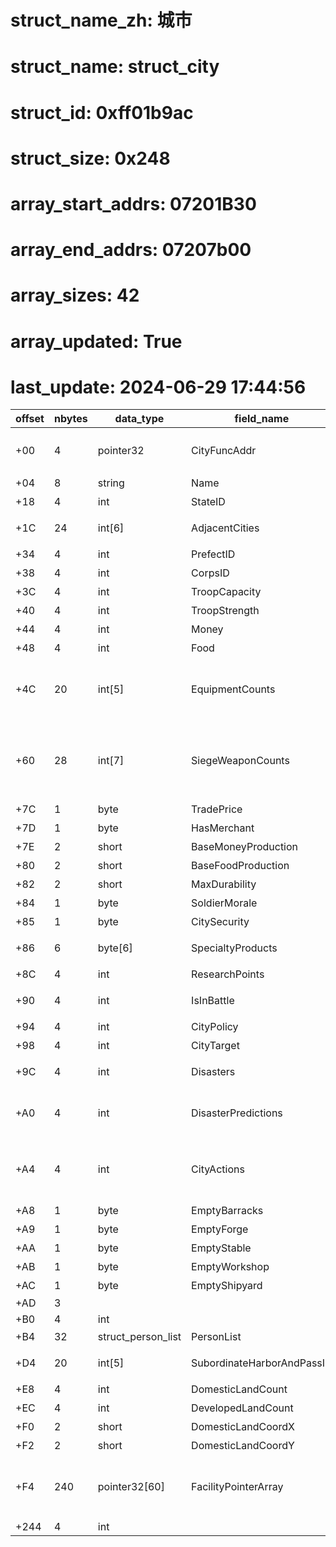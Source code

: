 # struct_name_zh: 城市
# struct_name: struct_city
# struct_id: 0xff01b9ac
# struct_size: 0x248
# array_start_addrs: 07201B30
# array_end_addrs: 07207b00
# array_sizes: 42
# array_updated: True
# last_update: 2024-06-29 17:44:56

| offset | nbytes | data_type          | field_name                 | field_comment                                          |
| ------ | ------ | ------------------ | -------------------------- | ------------------------------------------------------ |
| +00    | 4      | pointer32          | CityFuncAddr               | 城市相关函数所在地址(58 BF 79 00)                      |
| +04    | 8      | string             | Name                       | 名称                                                   |
| +18    | 4      | int                | StateID                    | 所属州                                                 |
| +1C    | 24     | int[6]             | AdjacentCities             | 邻接城市(最多6个)                                      |
| +34    | 4      | int                | PrefectID                  | 太守ID                                                 |
| +38    | 4      | int                | CorpsID                    | 军团ID                                                 |
| +3C    | 4      | int                | TroopCapacity              | 兵力上限                                               |
| +40    | 4      | int                | TroopStrength              | 兵力                                                   |
| +44    | 4      | int                | Money                      | 钱                                                     |
| +48    | 4      | int                | Food                       | 粮                                                     |
| +4C    | 20     | int[5]             | EquipmentCounts            | 剑～马数量(血色6.0将int[0]即剑数量用作城市人口)        |
| +60    | 28     | int[7]             | SiegeWeaponCounts          | 冲车～斗舰数量 (血色6.0将int[4]即小船数量用作农村人口) |
| +7C    | 1      | byte               | TradePrice                 | 钱粮交易价格                                           |
| +7D    | 1      | byte               | HasMerchant                | 是否有商人                                             |
| +7E    | 2      | short              | BaseMoneyProduction        | 基础产钱                                               |
| +80    | 2      | short              | BaseFoodProduction         | 基础产粮                                               |
| +82    | 2      | short              | MaxDurability              | 最大耐久                                               |
| +84    | 1      | byte               | SoldierMorale              | 城市士兵气力                                           |
| +85    | 1      | byte               | CitySecurity               | 城市治安                                               |
| +86    | 6      | byte[6]            | SpecialtyProducts          | 城市特产(枪 戟 弩 骑 工具 舰船)                        |
| +8C    | 4      | int                | ResearchPoints             | 研究技巧                                               |
| +90    | 4      | int                | IsInBattle                 | 城市是否处于战斗不可状态                               |
| +94    | 4      | int                | CityPolicy                 | 都市方针                                               |
| +98    | 4      | int                | CityTarget                 | 都市目标                                               |
| +9C    | 4      | int                | Disasters                  | 只用前3BIT(疫病 灾害 丰作)                             |
| +A0    | 4      | int                | DisasterPredictions        | 只用前3BIT(疫病预定 灾害预定 丰作预定)                 |
| +A4    | 4      | int                | CityActions                | 第0位-已巡查，第1位-已商人，第4位-已训练               |
| +A8    | 1      | byte               | EmptyBarracks              | 空兵舍                                                 |
| +A9    | 1      | byte               | EmptyForge                 | 空锻造                                                 |
| +AA    | 1      | byte               | EmptyStable                | 空厩舍                                                 |
| +AB    | 1      | byte               | EmptyWorkshop              | 空工房                                                 |
| +AC    | 1      | byte               | EmptyShipyard              | 空船厂                                                 |
| +AD    | 3      |                    |                            |                                                        |
| +B0    | 4      | int                |                            |                                                        |
| +B4    | 32     | struct_person_list | PersonList                 | 武将统计数组                                           |
| +D4    | 20     | int[5]             | SubordinateHarborAndPassID | 下属港关ID(最多5个)                                    |
| +E8    | 4      | int                | DomesticLandCount          | 内政用地数                                             |
| +EC    | 4      | int                | DevelopedLandCount         | 已开发用地数                                           |
| +F0    | 2      | short              | DomesticLandCoordX         | 内政地X                                                |
| +F2    | 2      | short              | DomesticLandCoordY         | 内政地Y                                                |
| +F4    | 240    | pointer32[60]      | FacilityPointerArray       | 对应的设施指针数组（共30个设施，每个对应两个指针）     |
| +244   | 4      | int                |                            |                                                        |

